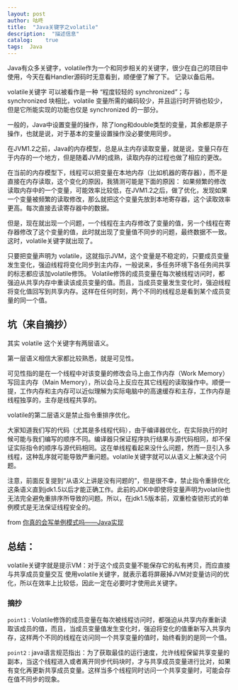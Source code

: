 ```yaml
---
layout: post
author: 咕咚
title:  "Java关键字之volatile"
description:  "描述信息"
catalog:    true
tags:  Java
---
```

Java有众多关键字，volatile作为一个和同步相关的关键字，很少在自己的项目中使用，今天在看Handler源码时无意看到，顺便便了解了下。
记录以备后用。


volatile关键字 可以被看作是一种 “程度较轻的 synchronized”；与 synchronized 块相比，volatile 变量所需的编码较少，并且运行时开销也较少，但是它所能实现的功能也仅是 synchronized 的一部分。

一般的，Java中设置变量的操作，除了long和double类型的变量，其余都是原子操作，也就是说，对于基本的变量设置操作没必要使用同步。

在JVM1.2之前，Java的内存模型，总是从主内存读取变量，就是说，变量只存在于内存的一个地方，但是随着JVM的成熟，读取内存的过程也做了相应的更改。

在当前的内存模型下，线程可以把变量在本地内存（比如机器的寄存器），而不是直接在内存读取，这个变化的原因，我猜测可能是下面的原因：
如果频繁的修改读取内存中的一个变量，可能效率比较低，在JVM1.2之后，做了优化，发现如果一个变量被频繁的读取修改，那么就把这个变量先放到本地寄存器，这个读取效率更高。每次直接去读寄存器中的数据。

但是，现在就出现一个问题，一个线程在主内存修改了变量的值，另一个线程在寄存器修改了这个变量的值，此时就出现了变量值不同步的问题，最终数据不一致。
这时，volatile关键字就出现了。


只要把变量声明为 volatile，这就指示JVM，这个变量是不稳定的，只要成员变量发生变化，强迫线程将变化同步到主内存，一般说来，多任务环境下各任务间共享的标志都应该加volatile修饰。
Volatile修饰的成员变量在每次被线程访问时，都强迫从共享内存中重读该成员变量的值。而且，当成员变量发生变化时，强迫线程将变化值回写到共享内存。这样在任何时刻，两个不同的线程总是看到某个成员变量的同一个值。

## 坑（来自摘抄）

其实 volatile 这个关键字有两层语义。

第一层语义相信大家都比较熟悉，就是可见性。

可见性指的是在一个线程中对该变量的修改会马上由工作内存（Work Memory）写回主内存（Main Memory），所以会马上反应在其它线程的读取操作中。顺便一提，工作内存和主内存可以近似理解为实际电脑中的高速缓存和主存，工作内存是线程独享的，主存是线程共享的。

volatile的第二层语义是禁止指令重排序优化。

大家知道我们写的代码（尤其是多线程代码），由于编译器优化，在实际执行的时候可能与我们编写的顺序不同。编译器只保证程序执行结果与源代码相同，却不保证实际指令的顺序与源代码相同。这在单线程看起来没什么问题，然而一旦引入多线程，这种乱序就可能导致严重问题。volatile关键字就可以从语义上解决这个问题。

注意，前面反复提到“从语义上讲是没有问题的”，但是很不幸，禁止指令重排优化这条语义直到jdk1.5以后才能正确工作。此前的JDK中即使将变量声明为volatile也无法完全避免重排序所导致的问题。所以，在jdk1.5版本前，双重检查锁形式的单例模式是无法保证线程安全的。

from [你真的会写单例模式吗——Java实现](http://www.importnew.com/18872.html)

## 总结：
volatile关键字就是提示VM：对于这个成员变量不能保存它的私有拷贝，而应直接与共享成员变量交互
使用volatile关键字，就表示着将屏蔽掉JVM对变量访问的优化，所以在效率上比较低，因此一定在必要时才使用此关键字。

### 摘抄

`point1` : Volatile修饰的成员变量在每次被线程访问时，都强迫从共享内存重新读取该成员的值，而且，当成员变量值发生变化时，强迫将变化的值重新写入共享内存，这样两个不同的线程在访问同一个共享变量的值时，始终看到的是同一个值。

`point2` : java语言规范指出：为了获取最佳的运行速度，允许线程保留共享变量的副本，当这个线程进入或者离开同步代码块时，才与共享成员变量进行比对，如果有变化再更新共享成员变量。这样当多个线程同时访问一个共享变量时，可能会存在值不同步的现象。
